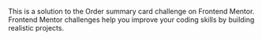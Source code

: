 This is a solution to the Order summary card challenge on Frontend Mentor. Frontend Mentor challenges help you improve your coding skills by building realistic projects.
